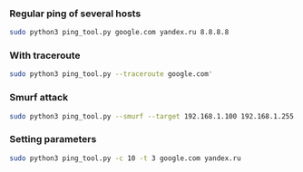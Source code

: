 ### Regular ping of several hosts
```sh 
sudo python3 ping_tool.py google.com yandex.ru 8.8.8.8
```

### With traceroute
```sh 
sudo python3 ping_tool.py --traceroute google.com'
```

### Smurf attack
```sh 
sudo python3 ping_tool.py --smurf --target 192.168.1.100 192.168.1.255
```

### Setting parameters
```sh 
sudo python3 ping_tool.py -c 10 -t 3 google.com yandex.ru
```
